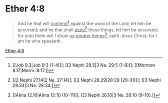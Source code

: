 # Ether 4:8

> And he that will <u>contend</u>[^a] against the word of the Lord, let him be accursed; and he that shall <u>deny</u>[^b] these things, let him be accursed; for unto them will I show <u>no greater things</u>[^c], saith Jesus Christ; for I am he who speaketh.

[Ether 4:8](https://www.churchofjesuschrist.org/study/scriptures/bofm/ether/4?lang=eng&id=p8#p8)


[^a]: [[Job 9.3|Job 9:3 (1-4)]]; [[3 Nephi 29.5|3 Ne. 29:5 (1-9)]]; [[Mormon 8.17|Morm. 8:17.]]
[^b]: [[2 Nephi 27.14|2 Ne. 27:14]]; [[2 Nephi 28.29|28:29 (29-31)]]; [[3 Nephi 28.34|3 Ne. 28:34.]]
[^c]: [[Alma 12.10|Alma 12:10 (10-11)]]; [[3 Nephi 26.10|3 Ne. 26:10 (9-10).]]
